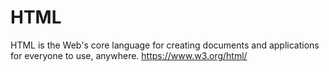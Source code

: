 # HTML

HTML is the Web's core language for creating documents and applications for everyone to use, anywhere. https://www.w3.org/html/